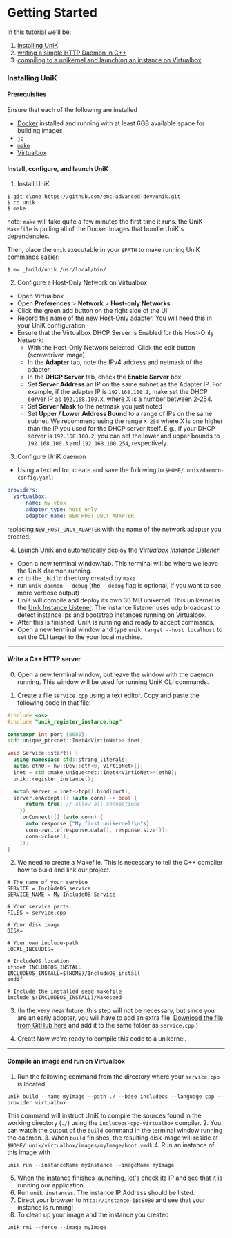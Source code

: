 # Getting Started

In this tutorial we'll be:
  1. [installing UniK](getting_started.md#installing-unik)
  2. [writing a simple HTTP Daemon in C++](getting_started.md##write-a-c-http-server)
  3. [compiling to a unikernel and launching an instance on Virtualbox](getting_started.md#compile-an-image-and-run-on-virtualbox)

### Installing UniK
#### Prerequisites
Ensure that each of the following are installed
- [Docker](http://www.docker.com/) installed and running with at least 6GB available space for building images
- [`jq`](https://stedolan.github.io/jq/)
- [`make`](https://www.gnu.org/software/make/)
- [Virtualbox](https://www.virtualbox.org/)

#### Install, configure, and launch UniK
1. Install UniK
  ```
  $ git clone https://github.com/emc-advanced-dev/unik.git
  $ cd unik
  $ make
  ```
  note: `make` will take quite a few minutes the first time it runs. the UniK `Makefile` is pulling all of the Docker images that bundle UniK's dependencies.

  Then, place the `unik` executable in your `$PATH` to make running UniK commands easier:
  ```
  $ mv _build/unik /usr/local/bin/
  ```

2. Configure a Host-Only Network on Virtualbox
  * Open Virtualbox
  * Open **Preferences** > **Network** > **Host-only Networks**
  * Click the green add button on the right side of the UI
  * Record the name of the new Host-Only adapter. You will need this in your UniK configuration
  * Ensure that the Virtualbox DHCP Server is Enabled for this Host-Only Network:
    * With the Host-Only Network selected, Click the edit button (screwdriver image)
    * In the **Adapter** tab, note the IPv4 address and netmask of the adapter.
    * In the **DHCP Server** tab, check the **Enable Server** box
    * Set **Server Address** an IP on the same subnet as the Adapter IP. For example, if the adapter IP is `192.168.100.1`, make set the DHCP server IP as `192.168.100.X`, where X is a number between 2-254.
    * Set **Server Mask** to the netmask you just noted
    * Set **Upper / Lower Address Bound** to a range of IPs on the same subnet. We recommend using the range `X-254` where X is one higher than the IP you used for the DHCP server itself. E.g., if your DHCP server is `192.168.100.2`, you can set the lower and upper bounds to `192.168.100.3` and `192.168.100.254`, respectively.


3. Configure UniK daemon
  * Using a text editor, create and save the following to `$HOME/.unik/daemon-config.yaml`:
  ```yaml
  providers:
    virtualbox:
      - name: my-vbox
        adapter_type: host_only
        adapter_name: NEW_HOST_ONLY_ADAPTER
  ```
  replacing `NEW_HOST_ONLY_ADAPTER` with the name of the network adapter you created.


4. Launch UniK and automatically deploy the *Virtualbox Instance Listener*
  * Open a new terminal window/tab. This terminal will be where we leave the UniK daemon running.
  * `cd` to the `_build` directory created by `make`
  * run `unik daemon --debug` (the `--debug` flag is optional, if you want to see more verbose output)
  * UniK will compile and deploy its own 30 MB unikernel. This unikernel is the [Unik Instance Listener](./instance_listener.md). The instance listener uses udp broadcast to detect instance ips and bootstrap instances running on Virtualbox.
  * After this is finished, UniK is running and ready to accept commands.
  * Open a new terminal window and type `unik target --host localhost` to set the CLI target to the your local machine.

---

#### Write a C++ HTTP server

0. Open a new terminal window, but leave the window with the daemon running. This window will be used for running UniK CLI commands.

1. Create a file `service.cpp` using a text editor. Copy and paste the following code in that file:

  ```cpp
  #include <os>
  #include "unik_register_instance.hpp"

  constexpr int port {8080};
  std::unique_ptr<net::Inet4<VirtioNet>> inet;

  void Service::start() {
    using namespace std::string_literals;
    auto& eth0 = hw::Dev::eth<0, VirtioNet>();
    inet = std::make_unique<net::Inet4<VirtioNet>>(eth0);
    unik::register_instance();

    auto& server = inet->tcp().bind(port);
    server.onAccept([] (auto conn) -> bool {
        return true; // allow all connections
      })
      .onConnect([] (auto conn) {
        auto response {"My first unikernel!\n"s};
        conn->write(response.data(), response.size());
        conn->close();
      });
  }
  ```

2. We need to create a Makefile. This is necessary to tell the C++ compiler how to build and link our project.

  ```make
  # The name of your service
  SERVICE = IncludeOS_service
  SERVICE_NAME = My IncludeOS Service

  # Your service parts
  FILES = service.cpp

  # Your disk image
  DISK=

  # Your own include-path
  LOCAL_INCLUDES=

  # IncludeOS location
  ifndef INCLUDEOS_INSTALL
  INCLUDEOS_INSTALL=$(HOME)/IncludeOS_install
  endif

  # Include the installed seed makefile
  include $(INCLUDEOS_INSTALL)/Makeseed
  ```

3. (In the very near future, this step will not be necessary, but since you are an early adopter, you will have to add an extra file. [Download the file from GitHub here](https://gist.githubusercontent.com/ingve/ae745418261c8871edf52e8dbdb29099/raw/86783f194f5b31556d242127d18f69b30b6c8c93/unik_register_instance.hpp) and add it to the same folder as `service.cpp`.)

4. Great! Now we're ready to compile this code to a unikernel.

---

#### Compile an image and run on Virtualbox

1. Run the following command from the directory where your `service.cpp` is located:
  ```
  unik build --name myImage --path ./ --base includeos --language cpp --provider virtualbox
  ```
  This command will instruct UniK to compile the sources found in the working directory (`./`) using the `includeos-cpp-virtualbox` compiler.
2. You can watch the output of the `build` command in the terminal window running the daemon.
3. When `build` finishes, the resulting disk image will reside at `$HOME/.unik/virtualbox/images/myImage/boot.vmdk`
4. Run an instance of this image with
  ```
  unik run --instanceName myInstance --imageName myImage
  ```
5. When the instance finishes launching, let's check its IP and see that it is running our application.
6. Run `unik instances`. The instance IP Address should be listed.
7. Direct your browser to `http://instance-ip:8080` and see that your instance is running!
8. To clean up your image and the instance you created
  ```
  unik rmi --force --image myImage
  ```
